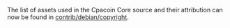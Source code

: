 The list of assets used in the Cpacoin Core source and their attribution can now be found in [contrib/debian/copyright](../contrib/debian/copyright).
